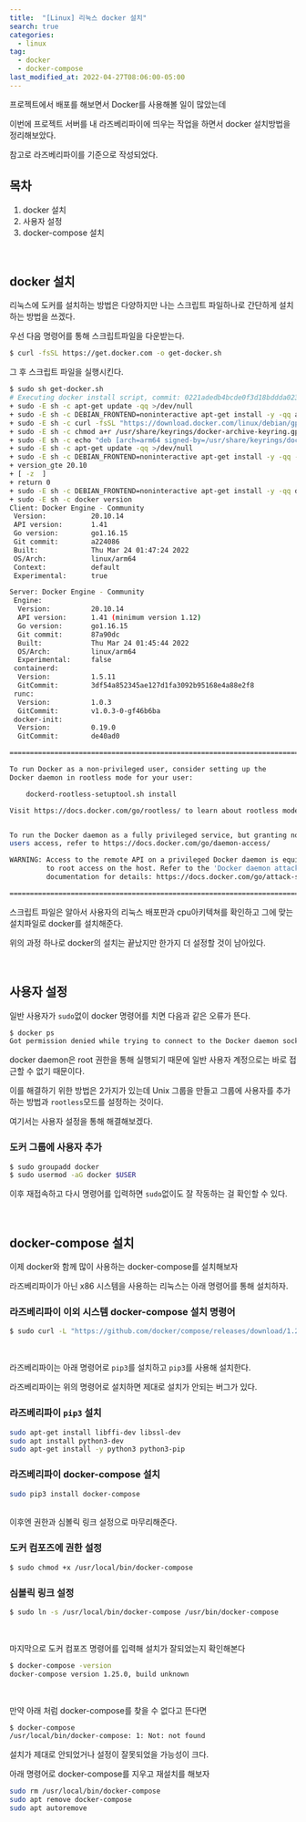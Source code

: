 ```yaml
---
title:  "[Linux] 리눅스 docker 설치"
search: true
categories: 
  - linux
tag:
  - docker
  - docker-compose
last_modified_at: 2022-04-27T08:06:00-05:00
---
```


프로젝트에서 배포를 해보면서 Docker를 사용해볼 일이 많았는데

이번에 프로젝트 서버를 내 라즈베리파이에 띄우는 작업을 하면서 docker 설치방법을 정리해보았다.

참고로 라즈베리파이를 기준으로 작성되었다.

## 목차
1. docker 설치
2. 사용자 설정
3. docker-compose 설치

<br>

## docker 설치

리눅스에 도커를 설치하는 방법은 다양하지만 나는 스크립트 파일하나로 간단하게 설치하는 방법을 쓰겠다.

우선 다음 명령어를 통해 스크립트파일을 다운받는다.
```bash
$ curl -fsSL https://get.docker.com -o get-docker.sh
```

그 후 스크립트 파일을 실행시킨다.
```bash
$ sudo sh get-docker.sh
# Executing docker install script, commit: 0221adedb4bcde0f3d18bddda023544fc56c29d1
+ sudo -E sh -c apt-get update -qq >/dev/null
+ sudo -E sh -c DEBIAN_FRONTEND=noninteractive apt-get install -y -qq apt-transport-https ca-certificates curl >/dev/null
+ sudo -E sh -c curl -fsSL "https://download.docker.com/linux/debian/gpg" | gpg --dearmor --yes -o /usr/share/keyrings/docker-archive-keyring.gpg
+ sudo -E sh -c chmod a+r /usr/share/keyrings/docker-archive-keyring.gpg
+ sudo -E sh -c echo "deb [arch=arm64 signed-by=/usr/share/keyrings/docker-archive-keyring.gpg] https://download.docker.com/linux/debian bullseye stable" > /etc/apt/sources.list.d/docker.list
+ sudo -E sh -c apt-get update -qq >/dev/null
+ sudo -E sh -c DEBIAN_FRONTEND=noninteractive apt-get install -y -qq --no-install-recommends docker-ce docker-ce-cli docker-compose-plugin >/dev/null
+ version_gte 20.10
+ [ -z  ]
+ return 0
+ sudo -E sh -c DEBIAN_FRONTEND=noninteractive apt-get install -y -qq docker-ce-rootless-extras >/dev/null
+ sudo -E sh -c docker version
Client: Docker Engine - Community
 Version:           20.10.14
 API version:       1.41
 Go version:        go1.16.15
 Git commit:        a224086
 Built:             Thu Mar 24 01:47:24 2022
 OS/Arch:           linux/arm64
 Context:           default
 Experimental:      true

Server: Docker Engine - Community
 Engine:
  Version:          20.10.14
  API version:      1.41 (minimum version 1.12)
  Go version:       go1.16.15
  Git commit:       87a90dc
  Built:            Thu Mar 24 01:45:44 2022
  OS/Arch:          linux/arm64
  Experimental:     false
 containerd:
  Version:          1.5.11
  GitCommit:        3df54a852345ae127d1fa3092b95168e4a88e2f8
 runc:
  Version:          1.0.3
  GitCommit:        v1.0.3-0-gf46b6ba
 docker-init:
  Version:          0.19.0
  GitCommit:        de40ad0

================================================================================

To run Docker as a non-privileged user, consider setting up the
Docker daemon in rootless mode for your user:

    dockerd-rootless-setuptool.sh install

Visit https://docs.docker.com/go/rootless/ to learn about rootless mode.


To run the Docker daemon as a fully privileged service, but granting non-root
users access, refer to https://docs.docker.com/go/daemon-access/

WARNING: Access to the remote API on a privileged Docker daemon is equivalent
         to root access on the host. Refer to the 'Docker daemon attack surface'
         documentation for details: https://docs.docker.com/go/attack-surface/

================================================================================
```

스크립트 파일은 알아서 사용자의 리눅스 배포판과 cpu아키텍쳐를 확인하고 그에 맞는 설치파일로 docker를 설치해준다.

위의 과정 하나로 docker의 설치는 끝났지만 한가지 더 설정할 것이 남아있다.

<br>

## 사용자 설정

일반 사용자가 `sudo`없이 docker 명령어를 치면 다음과 같은 오류가 뜬다.
```bash
$ docker ps
Got permission denied while trying to connect to the Docker daemon socket at unix:///var/run/docker.sock: Get "http://%2Fvar%2Frun%2Fdocker.sock/v1.24/containers/json": dial unix /var/run/docker.sock: connect: permission denied
```

docker daemon은 root 권한을 통해 실행되기 때문에 일반 사용자 계정으로는 바로 접근할 수 없기 때문이다.

이를 해결하기 위한 방법은 2가지가 있는데 Unix 그룹을 만들고 그룹에 사용자를 추가하는 방법과 `rootless`모드를 설정하는 것이다.

여기서는 사용자 설정을 통해 해결해보겠다.

### 도커 그룹에 사용자 추가
```bash
$ sudo groupadd docker
$ sudo usermod -aG docker $USER
```

이후 재접속하고 다시 명령어를 입력하면 `sudo`없이도 잘 작동하는 걸 확인할 수 있다.

<br>

## docker-compose 설치

이제 docker와 함께 많이 사용하는 docker-compose를 설치해보자

라즈베리파이가 아닌 x86 시스템을 사용하는 리눅스는 아래 명령어를 통해 설치하자.

### 라즈베리파이 이외 시스템 docker-compose 설치 명령어
```bash
$ sudo curl -L "https://github.com/docker/compose/releases/download/1.29.0/docker-compose-$(uname -s)-$(uname -m)" -o /usr/local/bin/docker-compose
```

<br>

라즈베리파이는 아래 명령어로 `pip3`를 설치하고 `pip3`를 사용해 설치한다.

라즈베리파이는 위의 명령어로 설치하면 제대로 설치가 안되는 버그가 있다.

### 라즈베리파이 `pip3` 설치
```bash
sudo apt-get install libffi-dev libssl-dev
sudo apt install python3-dev
sudo apt-get install -y python3 python3-pip
```

### 라즈베리파이 docker-compose 설치
```bash
sudo pip3 install docker-compose
```

<br>
이후엔 권한과 심볼릭 링크 설정으로 마무리해준다.

### 도커 컴포즈에 권한 설정
```bash
$ sudo chmod +x /usr/local/bin/docker-compose
```

### 심볼릭 링크 설정
```bash
$ sudo ln -s /usr/local/bin/docker-compose /usr/bin/docker-compose
```

<br>

마지막으로 도커 컴포즈 명령어를 입력해 설치가 잘되었는지 확인해본다
```bash
$ docker-compose -version
docker-compose version 1.25.0, build unknown
```

<br>

만약 아래 처럼 docker-compose를 찾을 수 없다고 뜬다면
```bash
$ docker-compose
/usr/local/bin/docker-compose: 1: Not: not found
```

설치가 제대로 안되었거나 설정이 잘못되었을 가능성이 크다.

아래 명령어로 docker-compose를 지우고 재설치를 해보자
```bash
sudo rm /usr/local/bin/docker-compose
sudo apt remove docker-compose
sudo apt autoremove
```
